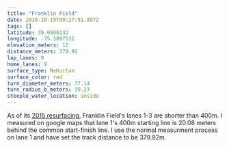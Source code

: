 ```yaml
---
title: "Franklin Field"
date: 2018-10-15T00:27:51.897Z
tags: []
latitude: 39.9500132
longitude: -75.1897531
elevation_meters: 12
distance_meters: 379.92
lap_lanes: 9
home_lanes: 9
surface_type: ReKortan
surface_color: red
turn_diameter_meters: 77.14
turn_radius_b_meters: 39.27
steeple_water_location: inside
---
```


<!--more-->

As of its [2015 resurfacing](https://www.phillymag.com/be-well-philly/2015/10/08/franklin-field-new-track/), Franklin Field's lanes 1-3 are shorter than 400m. I measured on google maps that lane 1's 400m starting line is 20.08 meters behind the common start-finish line. I use the normal measurment process on lane 1 and have set the track distance to be 379.92m. 
